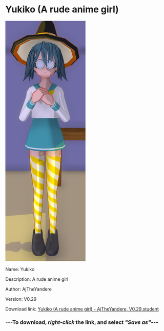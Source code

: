 # Yukiko (A rude anime girl)

<img src = "https://raw.githubusercontent.com/Arbiter1223/Daigaku-Gurashi-Custom-Students/master/Students/Files/Yukiko%20(A%20rude%20anime%20girl).png">

Name: Yukiko

Description: A rude anime girl

Author: AjTheYandere

Version: V0.29

Download link: <a href="https://raw.githubusercontent.com/Arbiter1223/Daigaku-Gurashi-Custom-Students/master/Students/Files/Yukiko%20(A%20rude%20anime%20girl)%20-%20AjTheYandere%2C%20V0.29.student">Yukiko (A rude anime girl) - AjTheYandere, V0.29.student</a>

### ---**To download, _right-click_ the link, and select _"Save as"_**---
